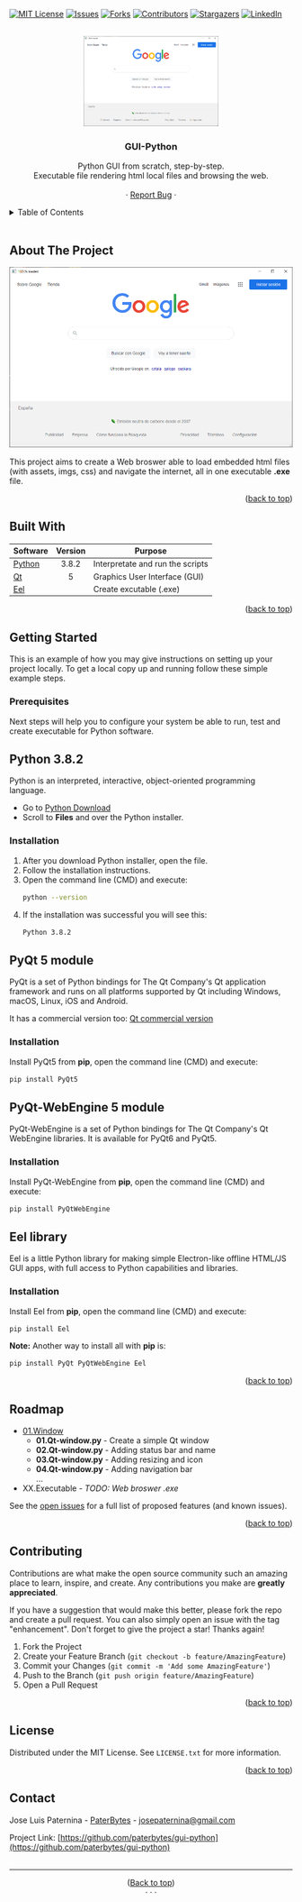 <div id="top"></div>

[![MIT License][license-shield]][license-url]
[![Issues][issues-shield]][issues-url]
[![Forks][forks-shield]][forks-url]
[![Contributors][contributors-shield]][contributors-url]
[![Stargazers][stars-shield]][stars-url]
[![LinkedIn][linkedin-shield]][linkedin-url]

<!-- PROJECT LOGO -->
<br />
<div align="center">
  <a href="https://github.com/paterbytes/gui-python">
    <img src="Images/expected-result.png" alt="Logo" width="240" height="160">
  </a>

<h3 align="center">GUI-Python</h3>

  <p align="center">
    Python GUI from scratch, step-by-step.
    <br/>
    Executable file rendering html local files and browsing the web.
    <br />
    <br />
    ·
    <a href="https://github.com/paterbytes/gui-python/issues">Report Bug</a>
    ·
  </p>
</div>



<!-- TABLE OF CONTENTS -->
<details>
  <summary>Table of Contents</summary>
  <ol>
    <li>
      <a href="#about-the-project">About The Project</a>
      <ul>
        <li><a href="#built-with">Built With</a></li>
      </ul>
    </li>
    <li>
      <a href="#getting-started">Getting Started</a>
      <ul>
        <li><a href="#prerequisites">Prerequisites</a></li>
        <li><a href="#installation">Installation</a></li>
      </ul>
    </li>
    <li><a href="#usage">Usage</a></li>
    <li><a href="#roadmap">Roadmap</a></li>
    <li><a href="#contributing">Contributing</a></li>
    <li><a href="#license">License</a></li>
    <li><a href="#contact">Contact</a></li>
    <li><a href="#acknowledgments">Acknowledgments</a></li>
  </ol>
</details>
<br/>


<!-- ABOUT THE PROJECT -->
## About The Project

[![Product Name Screen Shot][product-screenshot]](https://example.com)

This project aims to create a Web broswer able to load embedded html files (with assets, imgs, css) and navigate the internet, all in one executable **.exe** file.

<p align="right">(<a href="#top">back to top</a>)</p>



## Built With
|Software| Version | Purpose
|---	|:---:	|---
|[Python](https://www.python.org/)|3.8.2| Interpretate and run the scripts
|[Qt](https://www.riverbankcomputing.com/software/pyqt/)|5| Graphics User Interface (GUI)
|[Eel](https://github.com/ChrisKnott/Eel) | |Create excutable (.exe)

<p align="right">(<a href="#top">back to top</a>)</p>



<!-- GETTING STARTED -->
## Getting Started

This is an example of how you may give instructions on setting up your project locally.
To get a local copy up and running follow these simple example steps.

### Prerequisites

Next steps will help you to configure your system be able to run, test and create executable for Python software.

## Python 3.8.2
Python is an interpreted, interactive, object-oriented programming language.
  * Go to [Python Download]
  * Scroll to **Files** and over the Python installer.

### Installation
1. After you download Python installer, open the file.
2. Follow the installation instructions.
3. Open the command line (CMD) and execute:
   ```sh
   python --version
   ```
4. If the installation was successful you will see this:
   ```sh
   Python 3.8.2
   ```


## PyQt 5 module
PyQt is a set of Python bindings for The Qt Company's Qt application framework and runs on all platforms supported by Qt including Windows, macOS, Linux, iOS and Android.

It has a commercial version too: [Qt commercial version]

### Installation
Install PyQt5 from **pip**, open the command line (CMD) and execute:
  ```sh
  pip install PyQt5
  ```


## PyQt-WebEngine 5 module
PyQt-WebEngine is a set of Python bindings for The Qt Company's Qt WebEngine libraries. It is available for PyQt6 and PyQt5.

### Installation
Install PyQt-WebEngine from **pip**, open the command line (CMD) and execute:
  ```sh
  pip install PyQtWebEngine
  ```

## Eel library
Eel is a little Python library for making simple Electron-like offline HTML/JS GUI apps, with full access to Python capabilities and libraries.

### Installation
Install Eel from **pip**, open the command line (CMD) and execute:
  ```sh
  pip install Eel
  ```

**Note:** Another way to install all with **pip** is:
```sh
pip install PyQt PyQtWebEngine Eel
```

<p align="right">(<a href="#top">back to top</a>)</p>


<!-- ROADMAP -->
## Roadmap

- [01.Window]
  - **01.Qt-window<span>.py** - Create a simple Qt window
  - **02.Qt-window<span>.py** - Adding status bar and name
  - **03.Qt-window<span>.py** - Adding resizing and icon
  - **04.Qt-window<span>.py** - Adding navigation bar
  <br/>...
- XX.Executable - *TODO: Web broswer .exe*

See the [open issues](https://github.com/paterbytes/gui-python/issues) for a full list of proposed features (and known issues).

<p align="right">(<a href="#top">back to top</a>)</p>



<!-- CONTRIBUTING -->
## Contributing

Contributions are what make the open source community such an amazing place to learn, inspire, and create. Any contributions you make are **greatly appreciated**.

If you have a suggestion that would make this better, please fork the repo and create a pull request. You can also simply open an issue with the tag "enhancement".
Don't forget to give the project a star! Thanks again!

1. Fork the Project
2. Create your Feature Branch (`git checkout -b feature/AmazingFeature`)
3. Commit your Changes (`git commit -m 'Add some AmazingFeature'`)
4. Push to the Branch (`git push origin feature/AmazingFeature`)
5. Open a Pull Request

<p align="right">(<a href="#top">back to top</a>)</p>



<!-- LICENSE -->
## License

Distributed under the MIT License. See `LICENSE.txt` for more information.

<p align="right">(<a href="#top">back to top</a>)</p>



<!-- CONTACT -->
## Contact

Jose Luis Paternina - [PaterBytes](https://github.com/paterbytes) - josepaternina@gmail.com

Project Link: [https://github.com/paterbytes/gui-python](https://github.com/paterbytes/gui-python)
<br/><br/>
<hr/>

<p align="center">(<a href="#top">Back to top</a>)<br/>· · ·<br/></p>

<!-- MARKDOWN LINKS & IMAGES -->
<!-- https://www.markdownguide.org/basic-syntax/#reference-style-links -->
[Qt commercial version]:https://www.riverbankcomputing.com/commercial/license-faq
[Python Download]:https://www.python.org/downloads/release/python-382/
[contributors-shield]: https://img.shields.io/github/contributors/paterbytes/gui-python.svg?style=for-the-badge
[contributors-url]: https://github.com/paterbytes/gui-python/graphs/contributors
[forks-shield]: https://img.shields.io/github/forks/paterbytes/gui-python.svg?style=for-the-badge
[forks-url]: https://github.com/paterbytes/gui-python/network/members
[stars-shield]: https://img.shields.io/github/stars/paterbytes/gui-python.svg?style=for-the-badge
[stars-url]: https://github.com/paterbytes/gui-python/stargazers
[issues-shield]: https://img.shields.io/github/issues/paterbytes/gui-python.svg?style=for-the-badge
[issues-url]: https://github.com/paterbytes/gui-python/issues
[license-shield]: https://img.shields.io/github/license/paterbytes/gui-python.svg?style=for-the-badge
[license-url]: https://github.com/paterbytes/gui-python/blob/main/LICENSE.txt
[linkedin-shield]: https://img.shields.io/badge/-LinkedIn-black.svg?style=for-the-badge&logo=linkedin&colorB=555
[linkedin-url]: https://linkedin.com/in/paterninajose
[product-screenshot]: Images/expected-result.png
[01.Window]:https://github.com/paterbytes/gui-python/blob/main/01.Window
